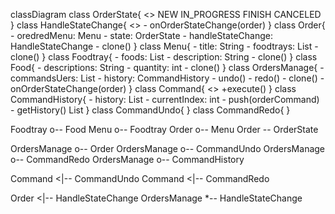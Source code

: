 classDiagram
  class OrderState{
    <<enumeration>>
    NEW
    IN_PROGRESS
    FINISH
    CANCELED
  }
  class HandleStateChange{
    <<interface>>
    - onOrderStateChange(order)
  }
  class Order{
    - oredredMenu: Menu
    - state: OrderState
    - handleStateChange: HandleStateChange
    - clone()
  }
  class Menu{
    - title: String
    - foodtrays: List<Foodtray>
    - clone()
  }
  class Foodtray{
    - foods: List<Food>
    - description: String
    - clone()
  }
  class Food{
    - descriptions: String
    - quantity: int
    - clone()
  }
  class OrdersManage{
    - commandsUers: List<commandUser>
    - history: CommandHistory
    - undo()
    - redo()
    - clone()
    - onOrderStateChange(order)
  }
  class Command{
    <<abstract>>
    +execute()
  }
  class CommandHistory{
    - history: List<OrdersManage>
    - currentIndex: int
    - push(orderCommand)
    - getHistory() List<OrdersManage>
  }
  class CommandUndo{
  }
  class CommandRedo{
  }

Foodtray o-- Food
Menu o-- Foodtray
Order o-- Menu
Order -- OrderState

OrdersManage o-- Order
OrdersManage o-- CommandUndo
OrdersManage o-- CommandRedo
OrdersManage o-- CommandHistory

Command <|-- CommandUndo
Command <|-- CommandRedo

Order <|-- HandleStateChange
OrdersManage *-- HandleStateChange